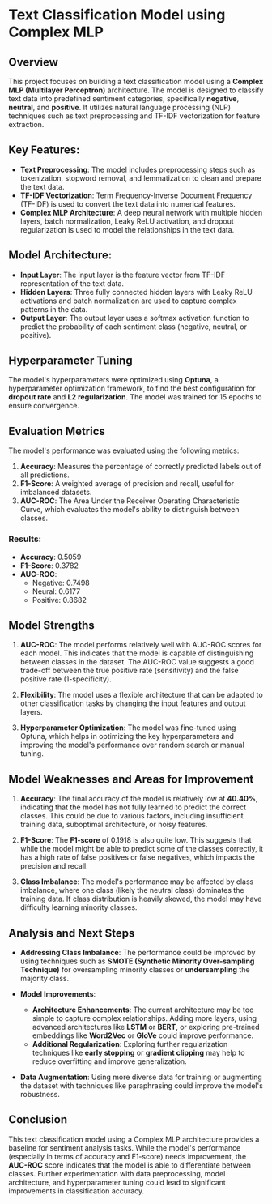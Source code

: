# Text Classification Model using Complex MLP

## Overview

This project focuses on building a text classification model using a **Complex MLP (Multilayer Perceptron)** architecture. The model is designed to classify text data into predefined sentiment categories, specifically **negative**, **neutral**, and **positive**. It utilizes natural language processing (NLP) techniques such as text preprocessing and TF-IDF vectorization for feature extraction.

## Key Features:
- **Text Preprocessing**: The model includes preprocessing steps such as tokenization, stopword removal, and lemmatization to clean and prepare the text data.
- **TF-IDF Vectorization**: Term Frequency-Inverse Document Frequency (TF-IDF) is used to convert the text data into numerical features.
- **Complex MLP Architecture**: A deep neural network with multiple hidden layers, batch normalization, Leaky ReLU activation, and dropout regularization is used to model the relationships in the text data.

## Model Architecture:
- **Input Layer**: The input layer is the feature vector from TF-IDF representation of the text data.
- **Hidden Layers**: Three fully connected hidden layers with Leaky ReLU activations and batch normalization are used to capture complex patterns in the data.
- **Output Layer**: The output layer uses a softmax activation function to predict the probability of each sentiment class (negative, neutral, or positive).

## Hyperparameter Tuning
The model's hyperparameters were optimized using **Optuna**, a hyperparameter optimization framework, to find the best configuration for **dropout rate** and **L2 regularization**. The model was trained for 15 epochs to ensure convergence.

## Evaluation Metrics
The model's performance was evaluated using the following metrics:
1. **Accuracy**: Measures the percentage of correctly predicted labels out of all predictions.
2. **F1-Score**: A weighted average of precision and recall, useful for imbalanced datasets.
3. **AUC-ROC**: The Area Under the Receiver Operating Characteristic Curve, which evaluates the model's ability to distinguish between classes.

### Results:
- **Accuracy**: 0.5059
- **F1-Score**: 0.3782
- **AUC-ROC**:
    + Negative: 0.7498
    + Neural: 0.6177
    + Positive: 0.8682

## Model Strengths
1. **AUC-ROC**: The model performs relatively well with AUC-ROC scores for each model. This indicates that the model is capable of distinguishing between classes in the dataset. The AUC-ROC value suggests a good trade-off between the true positive rate (sensitivity) and the false positive rate (1-specificity).
   
2. **Flexibility**: The model uses a flexible architecture that can be adapted to other classification tasks by changing the input features and output layers.

3. **Hyperparameter Optimization**: The model was fine-tuned using Optuna, which helps in optimizing the key hyperparameters and improving the model's performance over random search or manual tuning.

## Model Weaknesses and Areas for Improvement
1. **Accuracy**: The final accuracy of the model is relatively low at **40.40%**, indicating that the model has not fully learned to predict the correct classes. This could be due to various factors, including insufficient training data, suboptimal architecture, or noisy features.
   
2. **F1-Score**: The **F1-score** of 0.1918 is also quite low. This suggests that while the model might be able to predict some of the classes correctly, it has a high rate of false positives or false negatives, which impacts the precision and recall.

3. **Class Imbalance**: The model's performance may be affected by class imbalance, where one class (likely the neutral class) dominates the training data. If class distribution is heavily skewed, the model may have difficulty learning minority classes.

## Analysis and Next Steps
- **Addressing Class Imbalance**: The performance could be improved by using techniques such as **SMOTE (Synthetic Minority Over-sampling Technique)** for oversampling minority classes or **undersampling** the majority class.
  
- **Model Improvements**: 
    - **Architecture Enhancements**: The current architecture may be too simple to capture complex relationships. Adding more layers, using advanced architectures like **LSTM** or **BERT**, or exploring pre-trained embeddings like **Word2Vec** or **GloVe** could improve performance.
    - **Additional Regularization**: Exploring further regularization techniques like **early stopping** or **gradient clipping** may help to reduce overfitting and improve generalization.
  
- **Data Augmentation**: Using more diverse data for training or augmenting the dataset with techniques like paraphrasing could improve the model's robustness.

## Conclusion
This text classification model using a Complex MLP architecture provides a baseline for sentiment analysis tasks. While the model's performance (especially in terms of accuracy and F1-score) needs improvement, the **AUC-ROC** score indicates that the model is able to differentiate between classes. Further experimentation with data preprocessing, model architecture, and hyperparameter tuning could lead to significant improvements in classification accuracy.
